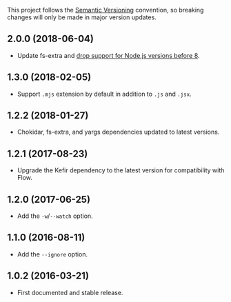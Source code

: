 This project follows the [Semantic Versioning](https://semver.org/) convention,
so breaking changes will only be made in major version updates.

## 2.0.0 (2018-06-04)

* Update fs-extra and [drop support for Node.js versions before
8](https://github.com/jprichardson/node-fs-extra/blob/master/CHANGELOG.md#600--2018-05-01).

## 1.3.0 (2018-02-05)

* Support `.mjs` extension by default in addition to `.js` and `.jsx`.

## 1.2.2 (2018-01-27)

* Chokidar, fs-extra, and yargs dependencies updated to latest versions.

## 1.2.1 (2017-08-23)

* Upgrade the Kefir dependency to the latest version for compatibility with Flow.

## 1.2.0 (2017-06-25)

* Add the `-w`/`--watch` option.

## 1.1.0 (2016-08-11)

* Add the `--ignore` option.

## 1.0.2 (2016-03-21)

* First documented and stable release.
